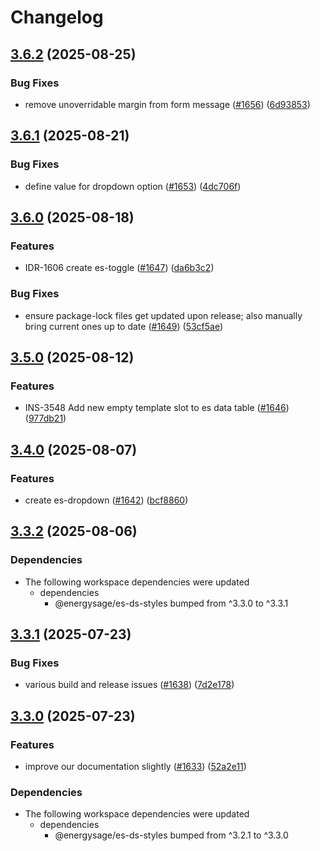 # Changelog

## [3.6.2](https://github.com/EnergySage/es-ds/compare/es-ds-components-v3.6.1...es-ds-components-v3.6.2) (2025-08-25)


### Bug Fixes

* remove unoverridable margin from form message ([#1656](https://github.com/EnergySage/es-ds/issues/1656)) ([6d93853](https://github.com/EnergySage/es-ds/commit/6d93853df13156de9c7b5f938b345d64c295017a))

## [3.6.1](https://github.com/EnergySage/es-ds/compare/es-ds-components-v3.6.0...es-ds-components-v3.6.1) (2025-08-21)


### Bug Fixes

* define value for dropdown option ([#1653](https://github.com/EnergySage/es-ds/issues/1653)) ([4dc706f](https://github.com/EnergySage/es-ds/commit/4dc706f88cc85f35a09c42e3cf06fea36f249b31))

## [3.6.0](https://github.com/EnergySage/es-ds/compare/es-ds-components-v3.5.0...es-ds-components-v3.6.0) (2025-08-18)


### Features

* IDR-1606 create es-toggle ([#1647](https://github.com/EnergySage/es-ds/issues/1647)) ([da6b3c2](https://github.com/EnergySage/es-ds/commit/da6b3c28585d7aaae7ef07d7f426405783e3f276))


### Bug Fixes

* ensure package-lock files get updated upon release; also manually bring current ones up to date ([#1649](https://github.com/EnergySage/es-ds/issues/1649)) ([53cf5ae](https://github.com/EnergySage/es-ds/commit/53cf5aeec419b7a050038172dec8cc1d8fb31655))

## [3.5.0](https://github.com/EnergySage/es-ds/compare/es-ds-components-v3.4.0...es-ds-components-v3.5.0) (2025-08-12)


### Features

* INS-3548 Add new empty template slot to es data table ([#1646](https://github.com/EnergySage/es-ds/issues/1646)) ([977db21](https://github.com/EnergySage/es-ds/commit/977db21e6ad58eeb8b4b25b2e99ca0b25cf15872))

## [3.4.0](https://github.com/EnergySage/es-ds/compare/es-ds-components-v3.3.2...es-ds-components-v3.4.0) (2025-08-07)


### Features

* create es-dropdown ([#1642](https://github.com/EnergySage/es-ds/issues/1642)) ([bcf8860](https://github.com/EnergySage/es-ds/commit/bcf886075b0b6c9b2d0724616124b01a12a74550))

## [3.3.2](https://github.com/EnergySage/es-ds/compare/es-ds-components-v3.3.1...es-ds-components-v3.3.2) (2025-08-06)


### Dependencies

* The following workspace dependencies were updated
  * dependencies
    * @energysage/es-ds-styles bumped from ^3.3.0 to ^3.3.1

## [3.3.1](https://github.com/EnergySage/es-ds/compare/es-ds-components-v3.3.0...es-ds-components-v3.3.1) (2025-07-23)


### Bug Fixes

* various build and release issues ([#1638](https://github.com/EnergySage/es-ds/issues/1638)) ([7d2e178](https://github.com/EnergySage/es-ds/commit/7d2e178b4bba2bdc089ea44b865b9c92444ee70a))

## [3.3.0](https://github.com/EnergySage/es-ds/compare/es-ds-components-v3.2.3...es-ds-components-v3.3.0) (2025-07-23)


### Features

* improve our documentation slightly ([#1633](https://github.com/EnergySage/es-ds/issues/1633)) ([52a2e11](https://github.com/EnergySage/es-ds/commit/52a2e11da7c09211401bf5306f815e12a843cd46))


### Dependencies

* The following workspace dependencies were updated
  * dependencies
    * @energysage/es-ds-styles bumped from ^3.2.1 to ^3.3.0
